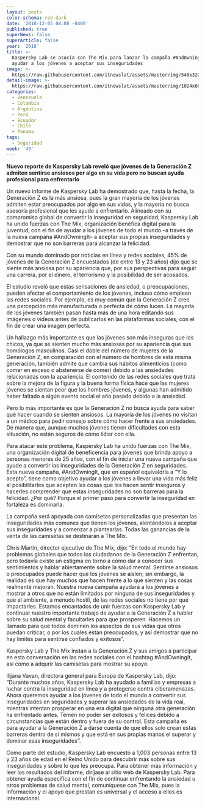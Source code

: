 ```yaml
---
layout: posts
color-schema: red-dark
date: '2018-12-05 08:08 -0400'
published: true
superNews: false
superArticle: false
year: '2018'
title: >-
  Kaspersky Lab se asocia con The Mix para lanzar la campaña #AndOwningIt y
  ayudar a los jóvenes a aceptar sus inseguridades 
image: >-
  https://raw.githubusercontent.com/itnewslat/assets/master/img/540x320/jovenes-p.jpg
detail-image: >-
  https://raw.githubusercontent.com/itnewslat/assets/master/img/1024x680/jovenes-g.jpg
categories:
  - Venezuela
  - Colombia
  - Argentina
  - Perú
  - Ecuador
  - Chile
  - Panama
tags:
  - Seguridad
week: '49'
---
```

**Nuevo reporte de Kaspersky Lab reveló que jóvenes de la Generación Z admiten sentirse ansiosos por algo en su vida pero no buscan ayuda profesional para enfrentarlo**

Un nuevo informe de Kaspersky Lab ha demostrado que, hasta la fecha, la Generación Z es la más ansiosa, pues la gran mayoría de los jóvenes admiten estar preocupados por algo en sus vidas, y la mayoría no busca asesoría profesional que les ayude a enfrentarlo. Alineado con su compromiso global de convertir la inseguridad en seguridad, Kaspersky Lab ha unido fuerzas con The Mix, organización benéfica digital para la juventud, con el fin de ayudar a los jóvenes de todo el mundo –a través de la nueva campaña #AndOwningIt– a aceptar sus propias inseguridades y demostrar que no son barreras para alcanzar la felicidad.

Con su mundo dominado por noticias en línea y redes sociales, 45% de jóvenes de la Generación Z encuestados (de entre 13 y 23 años) dijo que se siente más ansiosa por su apariencia que, por sus perspectivas para seguir una carrera, por el dinero, el terrorismo y la posibilidad de ser acosados.

El estudio reveló que estas sensaciones de ansiedad, o preocupaciones, pueden afectar el comportamiento de los jóvenes, incluso cómo emplean las redes sociales. Por ejemplo, es muy común que la Generación Z cree una percepción más manufacturada o perfecta de cómo lucen. La mayoría de los jóvenes también pasan hasta más de una hora editando sus imágenes o vídeos antes de publicarlos en las plataformas sociales, con el fin de crear una imagen perfecta.

Un hallazgo más importante es que las jóvenes son más inseguras que los chicos, ya que se sienten mucho más ansiosas por su apariencia que sus homólogos masculinos. Casi el doble del número de mujeres de la Generación Z, en comparación con el número de hombres de esta misma generación, también admite que cambia sus hábitos alimenticios (como comer en exceso o abstenerse de comer) debido a las ansiedades relacionadas con la apariencia. El contenido de las redes sociales que trata sobre la mejora de la figura y la buena forma física hace que las mujeres jóvenes se sientan peor que los hombres jóvenes, y algunas han admitido haber faltado a algún evento social el año pasado debido a la ansiedad.

Pero lo más importante es que la Generación Z no busca ayuda para saber qué hacer cuando se sienten ansiosos. La mayoría de los jóvenes no visitan a un médico para pedir consejo sobre cómo hacer frente a sus ansiedades. De manera que, aunque muchos jóvenes tienen dificultades con esta situación, no están seguros de cómo lidiar con ella.

Para atacar este problema, Kaspersky Lab ha unido fuerzas con The Mix, una organización digital de beneficencia para jóvenes que brinda apoyo a personas menores de 25 años, con el fin de iniciar una nueva campaña que ayude a convertir las inseguridades de la Generación Z en seguridades. Esta nueva campaña, #AndOwningIt, que en español equivaldría a “Y lo acepto”, tiene como objetivo ayudar a los jóvenes a llevar una vida más feliz al posibilitarles que acepten las cosas que les hacen sentir inseguros y hacerles comprender que estas inseguridades no son barreras para la felicidad. ¿Por qué? Porque el primer paso para convertir la inseguridad en fortaleza es dominarla.

La campaña será apoyada con camisetas personalizadas que presentan las inseguridades más comunes que tienen los jóvenes, alentándolos a aceptar sus inseguridades y a comenzar a plantearlas. Todas las ganancias de la venta de las camisetas se destinarán a The Mix.

Chris Martin, director ejecutivo de The Mix, dijo: “En todo el mundo hay problemas globales que todos los ciudadanos de la Generación Z enfrentan, pero todavía existe un estigma en torno a cómo dar a conocer sus sentimientos y hablar abiertamente sobre la salud mental. Sentirse ansiosos o preocupados puede hacer que los jóvenes se aíslen; sin embargo, la realidad es que hay muchos que hacen frente a lo que sienten y las cosas realmente mejoran. Nuestra nueva campaña ayudará a los jóvenes a mostrar a otros que no están limitados por ninguna de sus inseguridades y que el ambiente, a menudo hostil, de las redes sociales no tiene por qué impactarles. Estamos encantados de unir fuerzas con Kaspersky Lab y continuar nuestro importante trabajo de ayudar a la Generación Z a hablar sobre su salud mental y facultarles para que prosperen. Hacemos un llamado para que todos dominen los aspectos de sus vidas que otros puedan criticar, o por los cuales están preocupados, y así demostrar que no hay límites para sentirse confiados y exitosos”.

Kaspersky Lab y The Mix instan a la Generación Z y sus amigos a participar en esta conversación en las redes sociales con el hashtag #AndOwningIt, así como a adqurir las camisetas para mostrar su apoyo.

Ilijana Vavan, directora general para Europa de Kaspersky Lab, dijo: “Durante muchos años, Kaspersky Lab ha ayudado a familias y empresas a luchar contra la inseguridad en línea y a protegerse contra ciberamenazas. Ahora queremos ayudar a los jóvenes de todo el mundo a convertir sus inseguridades en seguridades y superar las ansiedades de la vida real, mientras intentan prosperar en una era digital que ninguna otra generación ha enfrentado antes. Temen no poder ser exitosos y felices debido a circunstancias que están dentro y fuera de su control. Esta campaña es para ayudar a la Generación Z a darse cuenta de que ellos solo crean estas barreras dentro de sí mismos y que está en sus propias manos el superar y dominar esas inseguridades”.

Como parte del estudio, Kaspersky Lab encuestó a 1,003 personas entre 13 y 23 años de edad en el Reino Unido para descubrir más sobre sus inseguridades y sobre lo que les preocupa. Para obtener más información y leer los resultados del informe, diríjase al sitio web de Kaspersky Lab. 
Para obtener ayuda específica con el fin de continuar enfrentando la ansiedad u otros problemas de salud mental, comuníquese con The Mix, pues la información y el apoyo que prestan es universal y el acceso a ellos es internacional.